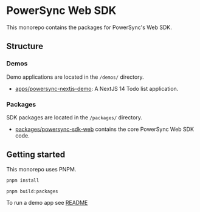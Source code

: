 # PowerSync Web SDK

This monorepo contains the packages for PowerSync's Web SDK.

## Structure

### Demos

Demo applications are located in the `/demos/` directory.

 - [apps/powersync-nextjs-demo](./demos/powersync-nextjs-demo/README.md): A NextJS 14 Todo list application.


### Packages

SDK packages are located in the `/packages/` directory.

 - [packages/powersync-sdk-web](./packages/powersync-sdk-web/README.md) contains the core PowerSync Web SDK code.

## Getting started

This monorepo uses PNPM.

```bash
pnpm install
```

```bash 
pnpm build:packages
```

To run a demo app see [README](./demos/powersync-nextjs-demo/README.md)
